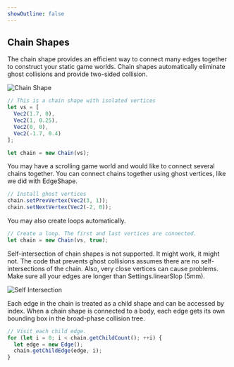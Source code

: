 ```yaml
---
showOutline: false
---
```


## Chain Shapes

The chain shape provides an efficient way to connect many edges together
to construct your static game worlds. Chain shapes automatically
eliminate ghost collisions and provide two-sided collision.

![Chain Shape](/images/chain_shape.svg)

```js
// This is a chain shape with isolated vertices
let vs = [
  Vec2(1.7, 0),
  Vec2(1, 0.25),
  Vec2(0, 0),
  Vec2(-1.7, 0.4)
];

let chain = new Chain(vs);
```

You may have a scrolling game world and would like to connect several
chains together. You can connect chains together using ghost vertices,
like we did with EdgeShape.

```js
// Install ghost vertices
chain.setPrevVertex(Vec2(3, 1));
chain.setNextVertex(Vec2(-2, 0));
```

You may also create loops automatically.

```js
// Create a loop. The first and last vertices are connected.
let chain = new Chain(vs, true);
```

Self-intersection of chain shapes is not supported. It might work, it
might not. The code that prevents ghost collisions assumes there are no
self-intersections of the chain. Also, very close vertices can cause
problems. Make sure all your edges are longer than Settings.linearSlop (5mm).

![Self Intersection](/images/self_intersect.svg)

Each edge in the chain is treated as a child shape and can be accessed
by index. When a chain shape is connected to a body, each edge gets its
own bounding box in the broad-phase collision tree.

```js
// Visit each child edge.
for (let i = 0; i < chain.getChildCount(); ++i) {
  let edge = new Edge();
  chain.getChildEdge(edge, i);
}
```
